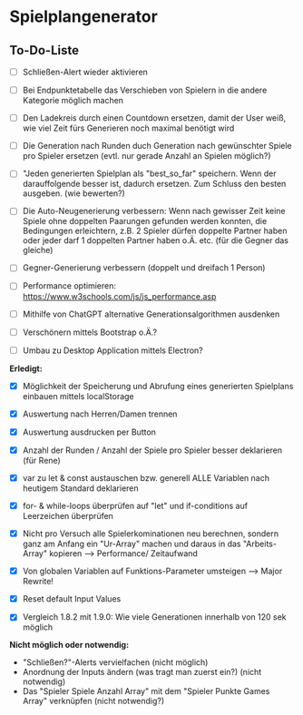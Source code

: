 # Spielplangenerator
## To-Do-Liste

- [ ] Schließen-Alert wieder aktivieren
- [ ] Bei Endpunktetabelle das Verschieben von Spielern in die andere Kategorie möglich machen
- [ ] Den Ladekreis durch einen Countdown ersetzen, damit der User weiß, wie viel Zeit fürs Generieren noch maximal benötigt wird
- [ ] Die Generation nach Runden duch Generation nach gewünschter Spiele pro Spieler ersetzen (evtl. nur gerade Anzahl an Spielen möglich?)
- [ ] "Jeden generierten Spielplan als "best_so_far" speichern. Wenn der darauffolgende besser ist, dadurch ersetzen. Zum Schluss den besten ausgeben. (wie bewerten?)
- [ ] Die Auto-Neugenerierung verbessern: Wenn nach gewisser Zeit keine Spiele ohne doppelten Paarungen gefunden werden konnten, die Bedingungen erleichtern, z.B. 2 Spieler dürfen doppelte Partner haben oder jeder darf 1 doppelten Partner haben o.Ä. etc. (für die Gegner das gleiche)
- [ ] Gegner-Generierung verbessern (doppelt und dreifach 1 Person)
- [ ] Performance optimieren: https://www.w3schools.com/js/js_performance.asp
- [ ] Mithilfe von ChatGPT alternative Generationsalgorithmen ausdenken
- [ ] Verschönern mittels Bootstrap o.Ä.?
- [ ] Umbau zu Desktop Application mittels Electron?



**Erledigt:**
- [x] Möglichkeit der Speicherung und Abrufung eines generierten Spielplans einbauen mittels localStorage
- [x] Auswertung nach Herren/Damen trennen
- [x] Auswertung ausdrucken per Button
- [x] Anzahl der Runden / Anzahl der Spiele pro Spieler besser deklarieren (für Rene)
- [x] var zu let & const austauschen bzw. generell ALLE Variablen nach heutigem Standard deklarieren
- [x] for- & while-loops überprüfen auf "let" und if-conditions auf Leerzeichen überprüfen
- [x] Nicht pro Versuch alle Spielerkominationen neu berechnen, sondern ganz am Anfang ein "Ur-Array" machen und daraus in das "Arbeits-Array" kopieren --> Performance/ Zeitaufwand
- [x] Von globalen Variablen auf Funktions-Parameter umsteigen --> Major Rewrite!
- [x] Reset default Input Values 
- [x] Vergleich 1.8.2 mit 1.9.0: Wie viele Generationen innerhalb von 120 sek möglich



**Nicht möglich oder notwendig:**
- "Schließen?"-Alerts vervielfachen (nicht möglich)
- Anordnung der Inputs ändern (was tragt man zuerst ein?) (nicht notwendig)
- Das "Spieler Spiele Anzahl Array" mit dem "Spieler Punkte Games Array" verknüpfen (nicht notwendig?)